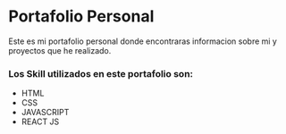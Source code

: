 <h1>Portafolio Personal</h1>

<p>Este es mi portafolio personal donde encontraras informacion sobre mi y proyectos que he realizado. </p>

<h3>Los Skill utilizados en este portafolio son:</h3>
<ul>
  <li>HTML</li>
  <li>CSS</li>
  <li>JAVASCRIPT</li>
  <li>REACT JS</li>
</ul>


